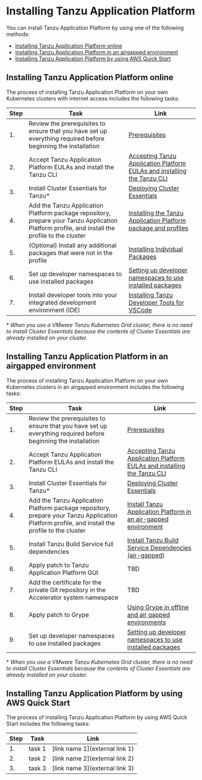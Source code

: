 # Installing Tanzu Application Platform

You can install Tanzu Application Platform by using one of the following methods:

- [Installing Tanzu Application Platform online](#install-online)
- [Installing Tanzu Application Platform in an airgapped environment](#install-air-gap)
- [Installing Tanzu Application Platform by using AWS Quick Start](#install-aws)

## <a id='install-online'></a>Installing Tanzu Application Platform online

The process of installing Tanzu Application Platform on your own Kubernetes clusters with internet access includes the following tasks:

|Step|Task|Link|
|----|----|----|
|1.| Review the prerequisites to ensure that you have set up everything required before beginning the installation |[Prerequisites](prerequisites.html)|
|2.| Accept Tanzu Application Platform EULAs and install the Tanzu CLI |[Accepting Tanzu Application Platform EULAs and installing the Tanzu CLI](install-tanzu-cli.html)|
|3.| Install Cluster Essentials for Tanzu* |[Deploying Cluster Essentials](https://docs.vmware.com/en/Cluster-Essentials-for-VMware-Tanzu/1.1/cluster-essentials/GUID-deploy.html)|
|4.| Add the Tanzu Application Platform package repository, prepare your Tanzu Application Platform profile, and install the profile to the cluster |[Installing the Tanzu Application Platform package and profiles](install.html)|
|5.| (Optional) Install any additional packages that were not in the profile |[Installing Individual Packages](install-components.html)|
|6.| Set up developer namespaces to use installed packages |[Setting up developer namespaces to use installed packages](set-up-namespaces.html)|
|7.| Install developer tools into your integrated development environment (IDE) |[Installing Tanzu Developer Tools for VSCode](vscode-extension/installation.html)|

\* _When you use a VMware Tanzu Kubernetes Grid cluster, there is no need to install Cluster Essentials because the contents of Cluster Essentials are already installed on your cluster._

## <a id='install-air-gap'></a>Installing Tanzu Application Platform in an airgapped environment

The process of installing Tanzu Application Platform on your own Kubernetes clusters in an airgapped environment includes the following tasks:

|Step|Task|Link|
|----|----|----|
|1.| Review the prerequisites to ensure that you have set up everything required before beginning the installation |[Prerequisites](prerequisites.html)|
|2.| Accept Tanzu Application Platform EULAs and install the Tanzu CLI |[Accepting Tanzu Application Platform EULAs and installing the Tanzu CLI](install-tanzu-cli.html)|
|3.| Install Cluster Essentials for Tanzu* |[Deploying Cluster Essentials](https://docs.vmware.com/en/Cluster-Essentials-for-VMware-Tanzu/1.1/cluster-essentials/GUID-deploy.html)|
|4.| Add the Tanzu Application Platform package repository, prepare your Tanzu Application Platform profile, and install the profile to the cluster |[Install Tanzu Application Platform in an air-gapped environment](install-air-gap.html)|
|5.| Install Tanzu Build Service full dependencies |[Install Tanzu Build Service Dependencies (air-gapped)](tanzu-build-service/install-tbs.html#tbs-offline-install-dependencies)|
|6.| Apply patch to Tanzu Application Platform GUI |TBD|
|7.| Add the certificate for the private Git repository in the Accelerator system namespace |TBD|
|8.| Apply patch to Grype |[Using Grype in offline and air gapped environments](scst-scan/offline-airgap.html)|
|9.| Set up developer namespaces to use installed packages |[Setting up developer namespaces to use installed packages](set-up-namespaces.html)|

\* _When you use a VMware Tanzu Kubernetes Grid cluster, there is no need to install Cluster Essentials because the contents of Cluster Essentials are already installed on your cluster._


## <a id='install-aws'></a>Installing Tanzu Application Platform by using AWS Quick Start

The process of installing Tanzu Application Platform by using AWS Quick Start includes the following tasks:

|Step|Task|Link|
|----|----|----|
|1.| task 1 |[link name 1](external link 1)|
|2.| task 2 |[link name 2](external link 2)|
|3.| task 3 |[link name 3](external link 3)|
